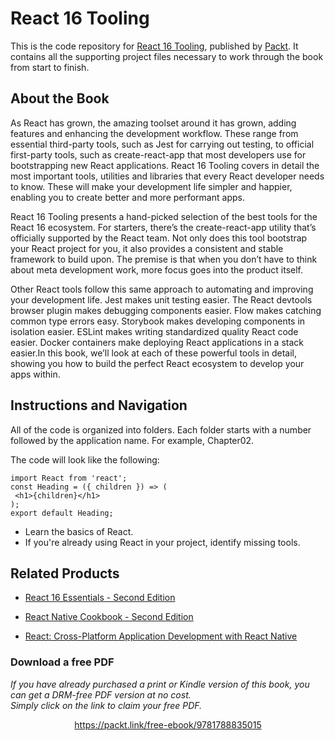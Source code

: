 


# React 16 Tooling
This is the code repository for [React 16 Tooling](https://www.packtpub.com/web-development/react-16-tooling?utm_source=github&utm_medium=repository&utm_campaign=9781788835015), published by [Packt](https://www.packtpub.com/?utm_source=github). It contains all the supporting project files necessary to work through the book from start to finish.
## About the Book


As React has grown, the amazing toolset around it has grown, adding features and enhancing the development workflow. These range from essential third-party tools, such as Jest for carrying out testing, to official first-party tools, such as create-react-app that most developers use for bootstrapping new React applications. React 16 Tooling covers in detail the most important tools, utilities and libraries that every React developer needs to know. These will make your development life simpler and happier, enabling you to create better and more performant apps.

React 16 Tooling presents a hand-picked selection of the best tools for the React 16 ecosystem. For starters, there’s the create-react-app utility that’s officially supported by the React team. Not only does this tool bootstrap your React project for you, it also provides a consistent and stable framework to build upon. The premise is that when you don’t have to think about meta development work, more focus goes into the product itself.

Other React tools follow this same approach to automating and improving your development life. Jest makes unit testing easier. The React devtools browser plugin makes debugging components easier. Flow makes catching common type errors easy. Storybook makes developing components in isolation easier. ESLint makes writing standardized quality React code easier. Docker containers make deploying React applications in a stack easier.In this book, we’ll look at each of these powerful tools in detail, showing you how to build the perfect React ecosystem to develop your apps within.

## Instructions and Navigation
All of the code is organized into folders. Each folder starts with a number followed by the application name. For example, Chapter02.



The code will look like the following:
```
import React from 'react';
const Heading = ({ children }) => (
 <h1>{children}</h1>
);
export default Heading;
```

* Learn the basics of React.
* If you're already using React in your project, identify missing tools.

## Related Products
* [React 16 Essentials - Second Edition](https://www.packtpub.com/web-development/react-16-essentials-second-edition?utm_source=github&utm_medium=repository&utm_campaign=9781787126046)

* [React Native Cookbook - Second Edition](https://www.packtpub.com/application-development/react-native-cookbook-second-edition?utm_source=github&utm_medium=repository&utm_campaign=9781788991926)

* [React: Cross-Platform Application Development with React Native](https://www.packtpub.com/web-development/react-cross-platform-application-development-react-native?utm_source=github&utm_medium=repository&utm_campaign=9781789136081)



### Download a free PDF

 <i>If you have already purchased a print or Kindle version of this book, you can get a DRM-free PDF version at no cost.<br>Simply click on the link to claim your free PDF.</i>
<p align="center"> <a href="https://packt.link/free-ebook/9781788835015">https://packt.link/free-ebook/9781788835015 </a> </p>